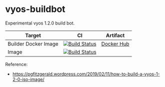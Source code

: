 # vyos-buildbot

Experimental vyos 1.2.0 build bot.

| Target               | CI                                                                                                                                                                                                                               | Artifact                                                                                     |
|----------------------|----------------------------------------------------------------------------------------------------------------------------------------------------------------------------------------------------------------------------------|----------------------------------------------------------------------------------------------|
| Builder Docker Image | [![Build Status](https://dev.azure.com/nekomimiswitch/VyOS/_apis/build/status/VyOS%20Build%20Environment%20Docker?branchName=master)](https://dev.azure.com/nekomimiswitch/VyOS/_build/latest?definitionId=46&branchName=master) | [Docker Hub](https://cloud.docker.com/u/jamesits/repository/docker/jamesits/vyos-builder) |
| Image                | [![Build Status](https://dev.azure.com/nekomimiswitch/VyOS/_apis/build/status/VyOS?branchName=master)](https://dev.azure.com/nekomimiswitch/VyOS/_build/latest?definitionId=45&branchName=master)                                |                                                                                              |

Reference: 
* https://pgfitzgerald.wordpress.com/2019/02/11/how-to-build-a-vyos-1-2-0-iso-image/
